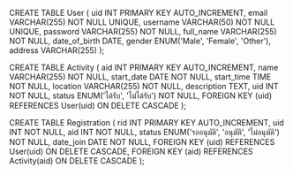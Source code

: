 CREATE TABLE User (
    uid INT PRIMARY KEY AUTO_INCREMENT,
    email VARCHAR(255) NOT NULL UNIQUE,
    username VARCHAR(50) NOT NULL UNIQUE,
    password VARCHAR(255) NOT NULL,
    full_name VARCHAR(255) NOT NULL,
    date_of_birth DATE,
    gender ENUM('Male', 'Female', 'Other'),
    address VARCHAR(255)
);

CREATE TABLE Activity (
    aid INT PRIMARY KEY AUTO_INCREMENT,
    name VARCHAR(255) NOT NULL,
    start_date DATE NOT NULL,
    start_time TIME NOT NULL,
    location VARCHAR(255) NOT NULL,
    description TEXT,
    uid INT NOT NULL,
    status ENUM('ได้รับ', 'ไม่ได้รับ') NOT NULL,
    FOREIGN KEY (uid) REFERENCES User(uid) ON DELETE CASCADE
);

CREATE TABLE Registration (
    rid INT PRIMARY KEY AUTO_INCREMENT,
    uid INT NOT NULL,
    aid INT NOT NULL,
    status ENUM('รออนุมัติ', 'อนุมัติ', 'ไม่อนุมัติ') NOT NULL,
    date_join DATE NOT NULL,
    FOREIGN KEY (uid) REFERENCES User(uid) ON DELETE CASCADE,
    FOREIGN KEY (aid) REFERENCES Activity(aid) ON DELETE CASCADE
);
